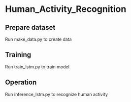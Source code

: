 # Human_Activity_Recognition
## Prepare dataset 
Run make_data.py to create data 
## Training 
Run train_lstm.py to train model 
## Operation 
Run inference_lstm.py to recognize human activity
